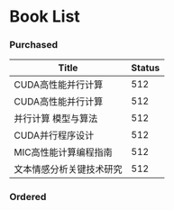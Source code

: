 # Book List


### Purchased 

|        Title        |   Status   |
|---------------------|------------|
|   CUDA高性能并行计算    |    512    |
|   CUDA高性能并行计算    |    512    |
|  并行计算 模型与算法     |    512    |
|   CUDA并行程序设计     |    512    |
|  MIC高性能计算编程指南  |  512  |
| 文本情感分析关键技术研究  |   512   |



### Ordered
